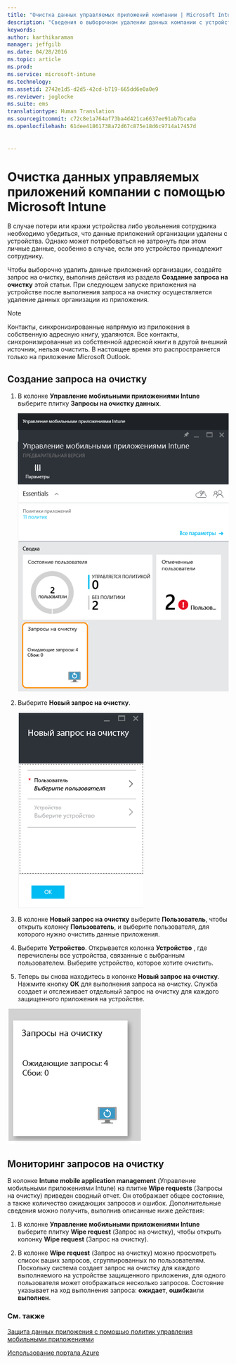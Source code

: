 ```yaml
---
title: "Очистка данных управляемых приложений компании | Microsoft Intune"
description: "Сведения о выборочном удалении данных компании с устройств в удаленном режиме."
keywords: 
author: karthikaraman
manager: jeffgilb
ms.date: 04/28/2016
ms.topic: article
ms.prod: 
ms.service: microsoft-intune
ms.technology: 
ms.assetid: 2742e1d5-d2d5-42cd-b719-665dd6e0a0e9
ms.reviewer: joglocke
ms.suite: ems
translationtype: Human Translation
ms.sourcegitcommit: c72c8e1a764af73ba4d421ca6637ee91ab7bca0a
ms.openlocfilehash: 61dee41861738a72d67c875e18d6c9714a17457d


---
```


# Очистка данных управляемых приложений компании с помощью Microsoft Intune
В случае потери или кражи устройства либо увольнения сотрудника необходимо убедиться, что данные приложений организации удалены с устройства. Однако может потребоваться не затронуть при этом личные данные, особенно в случае, если это устройство принадлежит сотруднику.

Чтобы выборочно удалить данные приложений организации, создайте запрос на очистку, выполнив действия из раздела **Создание запроса на очистку** этой статьи.  При следующем запуске приложения на устройстве после выполнения запроса на очистку осуществляется удаление данных организации из приложения.
>[!NOTE]
> Контакты, синхронизированные напрямую из приложения в собственную адресную книгу, удаляются. Все контакты, синхронизированные из собственной адресной книги в другой внешний источник, нельзя очистить. В настоящее время это распространяется только на приложение Microsoft Outlook.



## Создание запроса на очистку

1.  В колонке **Управление мобильными приложениями Intune** выберите плитку **Запросы на очистку данных**.

    ![Снимок экрана для колонки "Управление мобильными приложениями Intune" с плиткой "Сводка"](../media/AppManagement/AzurePortal_MAM_WipeRequests.png)

2.  Выберите **Новый запрос на очистку**.

    ![Снимок экрана для колонки "Новый запрос на очистку"](../media/AppManagement/AzurePortal_MAM_NewWipeRequest.png)

3.  В колонке **Новый запрос на очистку** выберите **Пользователь**, чтобы открыть колонку **Пользователь**, и выберите пользователя, для которого нужно очистить данные приложения.

4.  Выберите **Устройство**.  Открывается колонка **Устройство** , где перечислены все устройства, связанные с выбранным пользователем.  Выберите устройство, которое хотите очистить.

5.  Теперь вы снова находитесь в колонке **Новый запрос на очистку**. Нажмите кнопку **ОК** для выполнения запроса на очистку. Служба создает и отслеживает отдельный запрос на очистку для каждого защищенного приложения на устройстве.


![Снимок экрана для плитки "Запросы на очистку данных" ](../media/AppManagement/AzurePortal_MAM_WipeRequestsSummary.png)

## Мониторинг запросов на очистку
В колонке **Intune mobile application management** (Управление мобильными приложениями Intune) на плитке **Wipe requests** (Запросы на очистку) приведен сводный отчет.  Он отображает общее состояние, а также количество ожидающих запросов и ошибок. Дополнительные сведения можно получить, выполнив описанные ниже действия:

1.  В колонке **Управление мобильными приложениями Intune** выберите плитку **Wipe request** (Запрос на очистку), чтобы открыть колонку **Wipe request** (Запрос на очистку).

2.  В колонке **Wipe request** (Запрос на очистку) можно просмотреть список ваших запросов, сгруппированных по пользователям.  Поскольку система создает запрос на очистку для каждого выполняемого на устройстве защищенного приложения, для одного пользователя может отображаться несколько запросов.  Состояние указывает на ход выполнения запроса: **ожидает**, **ошибка**или **выполнен**.

### См. также
[Защита данных приложения с помощью политик управления мобильными приложениями ](protect-app-data-using-mobile-app-management-policies-with-microsoft-intune.md)

[Использование портала Azure](azure-portal-for-microsoft-intune-mam-policies.md)



<!--HONumber=Jul16_HO3-->


